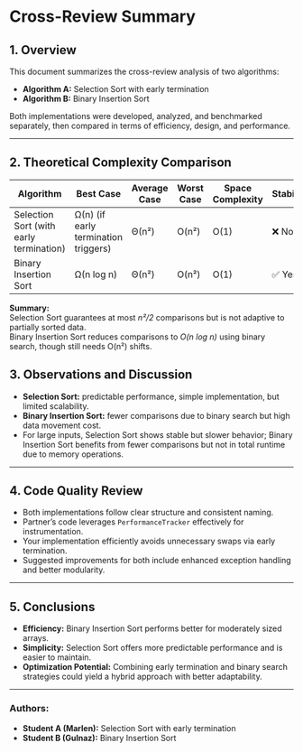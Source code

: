 # Cross-Review Summary

## 1. Overview
This document summarizes the cross-review analysis of two algorithms:
- **Algorithm A:** Selection Sort with early termination
- **Algorithm B:** Binary Insertion Sort

Both implementations were developed, analyzed, and benchmarked separately, then compared in terms of efficiency, design, and performance.

---

## 2. Theoretical Complexity Comparison

| Algorithm | Best Case | Average Case | Worst Case | Space Complexity | Stability |
|------------|------------|--------------|-------------|------------------|------------|
| Selection Sort (with early termination) | Ω(n) (if early termination triggers) | Θ(n²) | O(n²) | O(1) | ❌ No |
| Binary Insertion Sort | Ω(n log n) | Θ(n²) | O(n²) | O(1) | ✅ Yes |

**Summary:**  
Selection Sort guarantees at most *n²/2* comparisons but is not adaptive to partially sorted data.  
Binary Insertion Sort reduces comparisons to *O(n log n)* using binary search, though still needs O(n²) shifts.



## 3. Observations and Discussion
- **Selection Sort:** predictable performance, simple implementation, but limited scalability.
- **Binary Insertion Sort:** fewer comparisons due to binary search but high data movement cost.
- For large inputs, Selection Sort shows stable but slower behavior; Binary Insertion Sort benefits from fewer comparisons but not in total runtime due to memory operations.

---

## 4. Code Quality Review
- Both implementations follow clear structure and consistent naming.
- Partner’s code leverages `PerformanceTracker` effectively for instrumentation.
- Your implementation efficiently avoids unnecessary swaps via early termination.
- Suggested improvements for both include enhanced exception handling and better modularity.

---

## 5. Conclusions
- **Efficiency:** Binary Insertion Sort performs better for moderately sized arrays.
- **Simplicity:** Selection Sort offers more predictable performance and is easier to maintain.
- **Optimization Potential:** Combining early termination and binary search strategies could yield a hybrid approach with better adaptability.

---

### Authors:
- **Student A (Marlen):** Selection Sort with early termination
- **Student B (Gulnaz):** Binary Insertion Sort  
